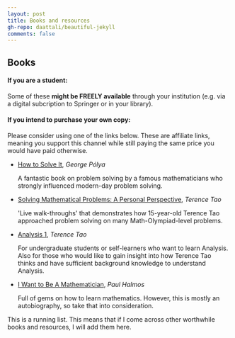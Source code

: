 ```yaml
---
layout: post
title: Books and resources
gh-repo: daattali/beautiful-jekyll
comments: false
---
```




## Books

#### If you are a student:
Some of these **might be FREELY available** through your institution (e.g. via a digital subcription to Springer or in your library).

#### If you intend to purchase your own copy:
Please consider using one of the links below. These are affiliate links, meaning you support this channel while still paying the same price you would have paid otherwise.



* [How to Solve It](https://amzn.to/3CLPSER), _George Pólya_ 

   A fantastic book on problem solving by a famous mathematicians who strongly influenced modern-day problem solving.

* [Solving Mathematical Problems: A Personal Perspective](https://amzn.to/3RLBVek), _Terence Tao_ 
   
   'Live walk-throughs' that demonstrates how 15-year-old Terence Tao approached problem solving on many Math-Olympiad-level problems.

* [Analysis 1](https://amzn.to/3fVsc7V), _Terence Tao_ 
   
   For undergraduate students or self-learners who want to learn Analysis. Also for those who would like to gain insight into how Terence Tao thinks and have sufficient background knowledge to understand Analysis.
   
* [I Want to Be A Mathematician](https://amzn.to/3RPjiG6), _Paul Halmos_ 
   
   Full of gems on how to learn mathematics. However, this is mostly an autobiography, so take that into consideration.


This is a running list. This means that if I come across other worthwhile books and resources, I will add them here.

